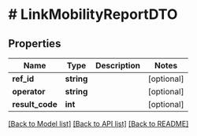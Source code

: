 # # LinkMobilityReportDTO

## Properties

Name | Type | Description | Notes
------------ | ------------- | ------------- | -------------
**ref_id** | **string** |  | [optional]
**operator** | **string** |  | [optional]
**result_code** | **int** |  | [optional]

[[Back to Model list]](../../README.md#models) [[Back to API list]](../../README.md#endpoints) [[Back to README]](../../README.md)
